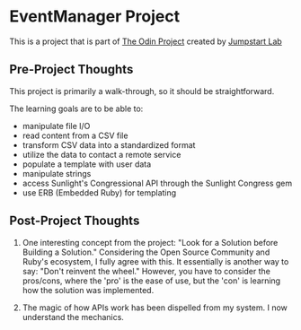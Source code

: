 # EventManager Project

This is a project that is part of [The Odin Project](https://www.theodinproject.com/courses/ruby-programming/lessons/file-i-o-and-serialization) created by [Jumpstart Lab](http://tutorials.jumpstartlab.com/projects/eventmanager.html)

## Pre-Project Thoughts

This project is primarily a walk-through, so it should be straightforward.

The learning goals are to be able to:
* manipulate file I/O
* read content from a CSV file
* transform CSV data into a standardized format
* utilize the data to contact a remote service
* populate a template with user data
* manipulate strings
* access Sunlight's Congressional API through the Sunlight Congress gem
* use ERB (Embedded Ruby) for templating

## Post-Project Thoughts

1. One interesting concept from the project: "Look for a Solution before Building a Solution." Considering the Open Source Community and Ruby's ecosystem, I fully agree with this. It essentially is another way to say: "Don't reinvent the wheel." However, you have to consider the pros/cons, where the 'pro' is the ease of use, but the 'con' is learning how the solution was implemented.

2. The magic of how APIs work has been dispelled from my system. I now understand the mechanics.